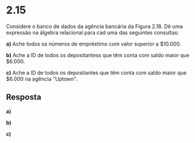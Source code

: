 # 2.15

Considere o banco de dados da agência bancária da Figura 2.18. Dê uma expressão na álgebra relacional para cad uma das seguintes consultas:

**a)** Ache todos os números de empréstimo com valor superior a $10.000.

**b)** Ache a ID de todos os depositantess que têm conta com saldo maior que $6.000.

**c)** Ache a ID de todos os depositantes que têm conta com saldo maior que $6.000 na agência "Uptown".

## Resposta

**a)**

**b)**

**c)**